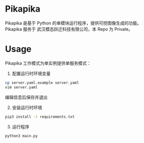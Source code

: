 # Pikapika

Pikapika 是基于 Python 的单模块运行程序，提供可控图像生成的功能。  
Pikapika 服务于 武汉模态跃迁科技有限公司，本 Repo 为 Private。

# Usage

Pikapika 工作模式为单实例提供单服务模式：

1. 配置运行时环境变量

```bash
cp server.yaml.example server.yaml
vim server.yaml 
```

编辑信息后保存并退出

2. 安装运行时环境

```bash
pip3 install -r requirements.txt
```

3. 运行程序

```bash
python3 main.py 
```